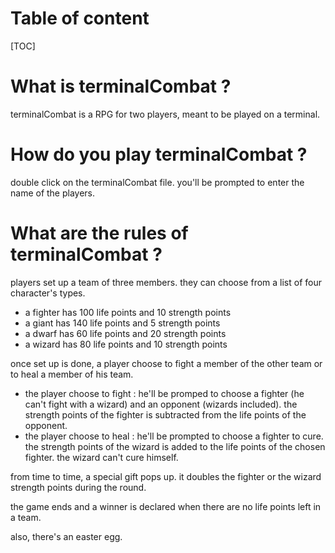 # Table of content

[TOC]



# What is terminalCombat ?

terminalCombat is a RPG for two players, meant to be played on a terminal.



# How do you play terminalCombat ?

double click on the terminalCombat file. you'll be prompted to enter the name of the players.



# What are the rules of terminalCombat ?

players set up a team of three members. they can choose from a list of four character's types.

+ a fighter has 100 life points and 10 strength points
+ a giant has 140 life points and 5 strength points
+  a dwarf has 60 life points and 20 strength points
+ a wizard has 80 life points and 10 strength points




once set up is done, a player choose to fight a member of the other team or to heal a member of his team.

+ the player choose to fight :  he'll be promped to choose a fighter (he can't fight with a wizard) and an opponent (wizards included). the strength points of the fighter is subtracted from the life points of the opponent.
+ the player choose to heal : he'll be prompted to choose a fighter to cure. the strength points of the wizard is added to the life points of the chosen fighter. the wizard can't cure himself.



from time to time, a special gift pops up. it doubles the fighter or the wizard strength points during the round.

the game ends and a winner is declared when there are no life points left in a team.



also, there's an easter egg.